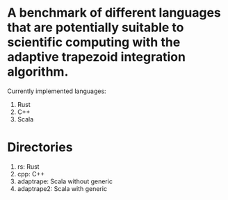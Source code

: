 # A benchmark of different languages that are potentially suitable to scientific computing with the adaptive trapezoid integration algorithm.

Currently implemented languages:
1. Rust
2. C++
3. Scala

# Directories
1. rs: Rust
2. cpp: C++
3. adaptrape: Scala without generic
4. adaptrape2: Scala with generic

